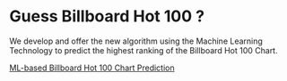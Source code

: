 # Guess Billboard Hot 100 ?
We develop and offer the new algorithm using the Machine Learning Technology to predict the highest ranking of the Billboard Hot 100 Chart. 
  
[ML-based Billboard Hot 100 Chart Prediction](https://playful-visualization.netlify.app/2/)  
